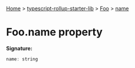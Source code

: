 [Home](./index) &gt; [typescript-rollup-starter-lib](./typescript-rollup-starter-lib.md) &gt; [Foo](./typescript-rollup-starter-lib.foo.md) &gt; [name](./typescript-rollup-starter-lib.foo.name.md)

# Foo.name property


**Signature:**
```javascript
name: string
```
